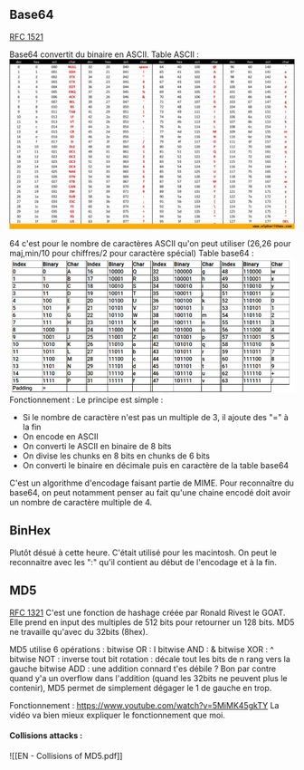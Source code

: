 ## Base64

[RFC 1521](https://www.rfc-editor.org/rfc/rfc1521.txt)

Base64 convertit du binaire en ASCII.
Table ASCII :
![Pasted image 20250110111834.png](https://github.com/PavelSmerdiakov/Security-Notes/blob/main/Pasted%20image%2020250110111834.png)


64 c'est pour le nombre de caractères ASCII qu'on peut utiliser (26,26 pour maj,min/10 pour chiffres/2 pour caractère spécial)
Table base64 :
![Pasted image 20250110094142.png](https://github.com/PavelSmerdiakov/Security-Notes/blob/main/Pasted%20image%2020250110094142.png)
Fonctionnement :
Le principe est simple :
- Si le nombre de caractère n'est pas un multiple de 3, il ajoute des "=" à la fin
- On encode en ASCII
- On converti le ASCII en binaire de 8 bits
- On divise les chunks en 8 bits en chunks de 6 bits
- On converti le binaire en décimale puis en caractère de la table base64

C'est un algorithme d'encodage faisant partie de MIME.
Pour reconnaître du base64, on peut notamment penser au fait qu'une chaine encodé doit avoir un nombre de caractère multiple de 4.


## BinHex

Plutôt désué à cette heure. C'était utilisé pour les macintosh.
On peut le reconnaitre avec les ":" qu'il contient au début de l'encodage et à la fin.


## MD5
[RFC 1321](https://www.ietf.org/rfc/rfc1321.txt)
C'est une fonction de hashage créée par Ronald Rivest le GOAT. Elle prend en input des multiples de 512 bits pour retourner un 128 bits. MD5 ne travaille qu'avec du 32bits (8hex).

MD5 utilise 6 opérations :
bitwise OR : I
bitwise AND : &
bitwise XOR : ^
bitwise NOT : inverse tout
bit rotation : décale tout les bits de n rang vers la gauche
bitwise ADD : une addition connard t'es débile ? Bon par contre quand y'a un overflow dans l'addition (quand les 32bits ne peuvent plus le contenir), MD5 permet de simplement dégager le 1 de gauche en trop.

Fonctionnement :
https://www.youtube.com/watch?v=5MiMK45gkTY
La vidéo va bien mieux expliquer le fonctionnement que moi.

#### Collisions attacks :

![[EN - Collisions of MD5.pdf]]

